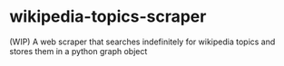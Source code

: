 # wikipedia-topics-scraper
 (WIP) A web scraper that searches indefinitely for wikipedia topics and stores them in a python graph object

